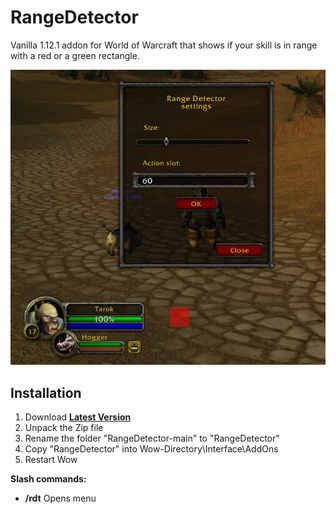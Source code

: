 # RangeDetector
Vanilla 1.12.1 addon for World of Warcraft that shows if your skill is in range with a red or a green rectangle.

![](./screenshot.jpg)

## Installation
1. Download **[Latest Version](https://github.com/MikeBeloborodov/RangeDetector/archive/refs/heads/main.zip)**
2. Unpack the Zip file
3. Rename the folder "RangeDetector-main" to "RangeDetector"
4. Copy "RangeDetector" into Wow-Directory\Interface\AddOns
5. Restart Wow


**Slash commands:**
* **/rdt** Opens menu